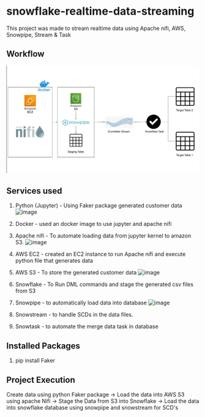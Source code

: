 # snowflake-realtime-data-streaming
This project was made to stream realtime data using Apache nifi, AWS, Snowpipe, Stream &amp; Task

## Workflow
![workflow diagram](project-workflow.png)

## Services used
1) Python (Jupyter) - Using Faker package generated customer data
   ![image](https://github.com/user-attachments/assets/86ee2a4f-b2c8-46e5-9714-cbead399005b)

3) Docker - used an docker image to use jupyter and apache nifi
4) Apache nifi - To automate loading data from jupyter kernel to amazon S3.
   ![image](https://github.com/user-attachments/assets/c443ea4a-82c2-4b02-984d-c7eeb6820eec)

6) AWS EC2 - created an EC2 instance to run Apache nifi and execute python file that generates data
7) AWS S3 - To store the generated customer data
   ![image](https://github.com/user-attachments/assets/68a9198e-232b-4b81-b8e1-d5bbd993bef4)

9) Snowflake - To Run DML commands and stage the generated csv files from S3
10) Snowpipe -  to automatically load data into database
    ![image](https://github.com/user-attachments/assets/b21e63fd-1a80-4b35-a396-8a2e85474cb5)

12) Snowstream - to handle SCDs in the data files.
13) Snowtask - to automate the merge data task in database

## Installed Packages
1. pip install Faker

## Project Execution
Create data using python Faker package -> Load the data into AWS S3 using apache Nifi -> Stage the Data from S3 into Snowflake -> Load the data into snowflake database using snowpipe and snowstream for SCD's
